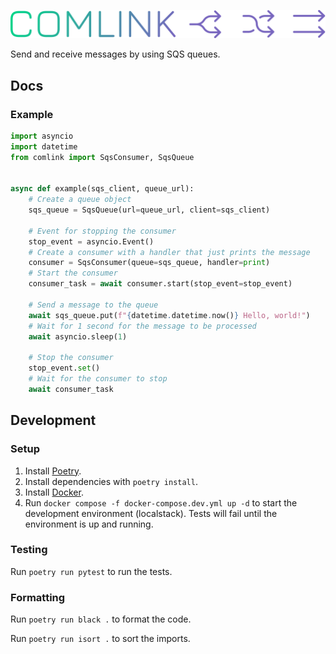 ![Comlink logo](https://raw.githubusercontent.com/art1415926535/comlink/main/assets/logo.svg)

Send and receive messages by using SQS queues.


## Docs
### Example

```python
import asyncio
import datetime
from comlink import SqsConsumer, SqsQueue


async def example(sqs_client, queue_url):
    # Create a queue object
    sqs_queue = SqsQueue(url=queue_url, client=sqs_client)

    # Event for stopping the consumer
    stop_event = asyncio.Event()
    # Create a consumer with a handler that just prints the message
    consumer = SqsConsumer(queue=sqs_queue, handler=print)
    # Start the consumer
    consumer_task = await consumer.start(stop_event=stop_event)

    # Send a message to the queue
    await sqs_queue.put(f"{datetime.datetime.now()} Hello, world!")
    # Wait for 1 second for the message to be processed
    await asyncio.sleep(1)

    # Stop the consumer
    stop_event.set()
    # Wait for the consumer to stop
    await consumer_task
```

## Development

### Setup

1. Install [Poetry](https://python-poetry.org/).
1. Install dependencies with `poetry install`.
1. Install [Docker](https://www.docker.com/).
1. Run `docker compose -f docker-compose.dev.yml up -d` to start 
the development environment (localstack). Tests will fail until the environment is up and running.


### Testing

Run `poetry run pytest` to run the tests.


### Formatting

Run `poetry run black .` to format the code.

Run `poetry run isort .` to sort the imports.